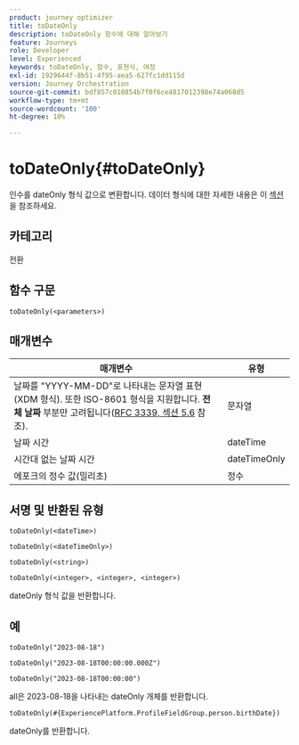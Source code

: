 ```yaml
---
product: journey optimizer
title: toDateOnly
description: toDateOnly 함수에 대해 알아보기
feature: Journeys
role: Developer
level: Experienced
keywords: toDateOnly, 함수, 표현식, 여정
exl-id: 1929644f-8b51-4f95-aea5-627fc1dd115d
version: Journey Orchestration
source-git-commit: bdf857c010854b7f0f6ce4817012398e74a068d5
workflow-type: tm+mt
source-wordcount: '100'
ht-degree: 10%

---
```


# toDateOnly{#toDateOnly}

인수를 dateOnly 형식 값으로 변환합니다. 데이터 형식에 대한 자세한 내용은 이 [섹션](../expression/data-types.md)을 참조하세요.

## 카테고리

전환

## 함수 구문

`toDateOnly(<parameters>)`

## 매개변수

| 매개변수 | 유형 |
|-----------|------------------|
| 날짜를 &quot;YYYY-MM-DD&quot;로 나타내는 문자열 표현(XDM 형식). 또한 ISO-8601 형식을 지원합니다. **전체 날짜** 부분만 고려됩니다([RFC 3339, 섹션 5.6](https://www.rfc-editor.org/rfc/rfc3339#section-5.6) 참조). | 문자열 |
| 날짜 시간 | dateTime |
| 시간대 없는 날짜 시간 | dateTimeOnly |
| 에포크의 정수 값(밀리초) | 정수 |

## 서명 및 반환된 유형

`toDateOnly(<dateTime>)`

`toDateOnly(<dateTimeOnly>)`

`toDateOnly(<string>)`

`toDateOnly(<integer>, <integer>, <integer>)`

dateOnly 형식 값을 반환합니다.

## 예

`toDateOnly("2023-08-18")`

`toDateOnly("2023-08-18T00:00:00.000Z")`

`toDateOnly("2023-08-18T00:00:00")`

all은 2023-08-18을 나타내는 dateOnly 개체를 반환합니다.

`toDateOnly(#{ExperiencePlatform.ProfileFieldGroup.person.birthDate})`

dateOnly를 반환합니다.
